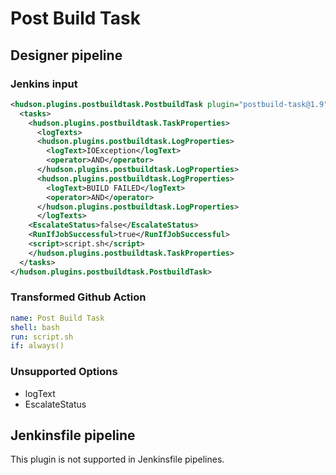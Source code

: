 # Post Build Task

## Designer pipeline

### Jenkins input

```xml
<hudson.plugins.postbuildtask.PostbuildTask plugin="postbuild-task@1.9">
  <tasks>
    <hudson.plugins.postbuildtask.TaskProperties>
      <logTexts>
      <hudson.plugins.postbuildtask.LogProperties>
        <logText>IOException</logText>
        <operator>AND</operator>
      </hudson.plugins.postbuildtask.LogProperties>
      <hudson.plugins.postbuildtask.LogProperties>
        <logText>BUILD FAILED</logText>
        <operator>AND</operator>
      </hudson.plugins.postbuildtask.LogProperties>
      </logTexts>
    <EscalateStatus>false</EscalateStatus>
    <RunIfJobSuccessful>true</RunIfJobSuccessful>
    <script>script.sh</script>
    </hudson.plugins.postbuildtask.TaskProperties>
  </tasks>
</hudson.plugins.postbuildtask.PostbuildTask>
```

### Transformed Github Action

```yaml
name: Post Build Task
shell: bash
run: script.sh
if: always()
```

### Unsupported Options

- logText
- EscalateStatus

## Jenkinsfile pipeline

This plugin is not supported in Jenkinsfile pipelines.
